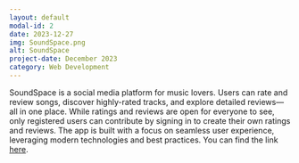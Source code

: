```yaml
---
layout: default
modal-id: 2
date: 2023-12-27
img: SoundSpace.png
alt: SoundSpace
project-date: December 2023
category: Web Development
---
```

SoundSpace is a social media platform for music lovers. Users can rate and review songs, discover highly-rated tracks, and explore detailed reviews—all in one place. While ratings and reviews are open for everyone to see, only registered users can contribute by signing in to create their own ratings and reviews. The app is built with a focus on seamless user experience, leveraging modern technologies and best practices. You can find the link [here](https://github.com/Amaan6868/SoundSpace).
